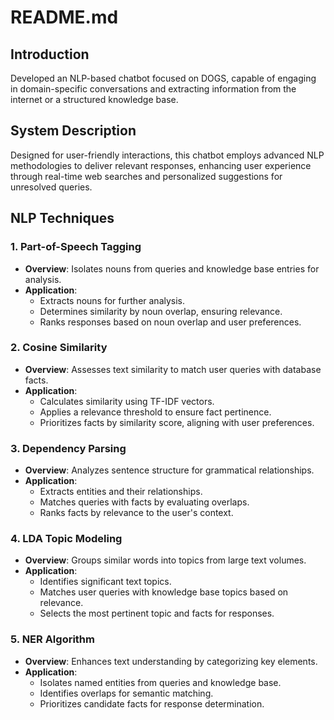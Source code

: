 # README.md

## Introduction
Developed an NLP-based chatbot focused on DOGS, capable of engaging in domain-specific conversations and extracting information from the internet or a structured knowledge base.

## System Description
Designed for user-friendly interactions, this chatbot employs advanced NLP methodologies to deliver relevant responses, enhancing user experience through real-time web searches and personalized suggestions for unresolved queries.

## NLP Techniques

### 1. Part-of-Speech Tagging
   - **Overview**: Isolates nouns from queries and knowledge base entries for analysis.
   - **Application**: 
     - Extracts nouns for further analysis.
     - Determines similarity by noun overlap, ensuring relevance.
     - Ranks responses based on noun overlap and user preferences.

### 2. Cosine Similarity
   - **Overview**: Assesses text similarity to match user queries with database facts.
   - **Application**: 
     - Calculates similarity using TF-IDF vectors.
     - Applies a relevance threshold to ensure fact pertinence.
     - Prioritizes facts by similarity score, aligning with user preferences.

### 3. Dependency Parsing
   - **Overview**: Analyzes sentence structure for grammatical relationships.
   - **Application**: 
     - Extracts entities and their relationships.
     - Matches queries with facts by evaluating overlaps.
     - Ranks facts by relevance to the user's context.

### 4. LDA Topic Modeling
   - **Overview**: Groups similar words into topics from large text volumes.
   - **Application**: 
     - Identifies significant text topics.
     - Matches user queries with knowledge base topics based on relevance.
     - Selects the most pertinent topic and facts for responses.

### 5. NER Algorithm
   - **Overview**: Enhances text understanding by categorizing key elements.
   - **Application**: 
     - Isolates named entities from queries and knowledge base.
     - Identifies overlaps for semantic matching.
     - Prioritizes candidate facts for response determination.

